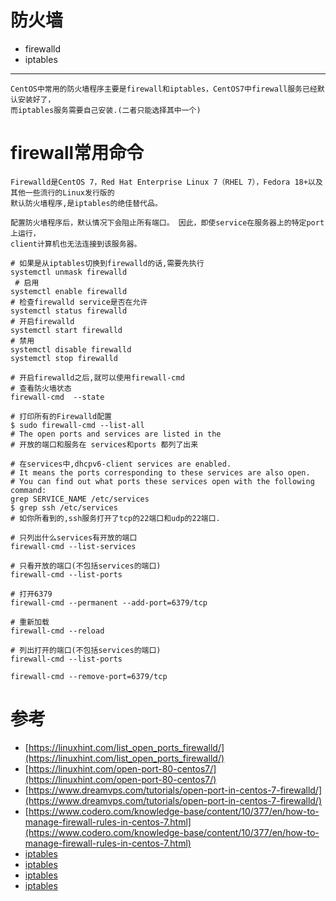 # 防火墙

- firewalld
- iptables

---

    CentOS中常用的防火墙程序主要是firewall和iptables，CentOS7中firewall服务已经默认安装好了，
    而iptables服务需要自己安装.(二者只能选择其中一个)

# firewall常用命令

    Firewalld是CentOS 7，Red Hat Enterprise Linux 7（RHEL 7），Fedora 18+以及其他一些流行的Linux发行版的
    默认防火墙程序,是iptables的绝佳替代品。

    配置防火墙程序后，默认情况下会阻止所有端口。 因此，即使service在服务器上的特定port上运行，
    client计算机也无法连接到该服务器。

```shell script
# 如果是从iptables切换到firewalld的话,需要先执行
systemctl unmask firewalld 
 # 启用
systemctl enable firewalld
# 检查firewalld service是否在允许
systemctl status firewalld 
# 开启firewalld
systemctl start firewalld 
# 禁用
systemctl disable firewalld
systemctl stop firewalld 

# 开启firewalld之后,就可以使用firewall-cmd
# 查看防火墙状态
firewall-cmd  --state

# 打印所有的Firewalld配置
$ sudo firewall-cmd --list-all
# The open ports and services are listed in the 
# 开放的端口和服务在 services和ports 都列了出来

# 在services中,dhcpv6-client services are enabled. 
# It means the ports corresponding to these services are also open.
# You can find out what ports these services open with the following command:
grep SERVICE_NAME /etc/services
$ grep ssh /etc/services
# 如你所看到的,ssh服务打开了tcp的22端口和udp的22端口.

# 只列出什么services有开放的端口
firewall-cmd --list-services

# 只看开放的端口(不包括services的端口)
firewall-cmd --list-ports

# 打开6379
firewall-cmd --permanent --add-port=6379/tcp

# 重新加载
firewall-cmd --reload

# 列出打开的端口(不包括services的端口)
firewall-cmd --list-ports

firewall-cmd --remove-port=6379/tcp
```

# 参考

- [https://linuxhint.com/list_open_ports_firewalld/](https://linuxhint.com/list_open_ports_firewalld/)
- [https://linuxhint.com/open-port-80-centos7/](https://linuxhint.com/open-port-80-centos7/)
- [https://www.dreamvps.com/tutorials/open-port-in-centos-7-firewalld/](https://www.dreamvps.com/tutorials/open-port-in-centos-7-firewalld/)
- [https://www.codero.com/knowledge-base/content/10/377/en/how-to-manage-firewall-rules-in-centos-7.html](https://www.codero.com/knowledge-base/content/10/377/en/how-to-manage-firewall-rules-in-centos-7.html)
- [iptables](https://man.linuxde.net/iptables)
- [iptables](https://www.rootusers.com/how-to-install-iptables-firewall-in-centos-7-linux/)
- [iptables](https://linuxhint.com/iptables_for_beginners/)
- [iptables](http://www.zsythink.net/archives/1199)